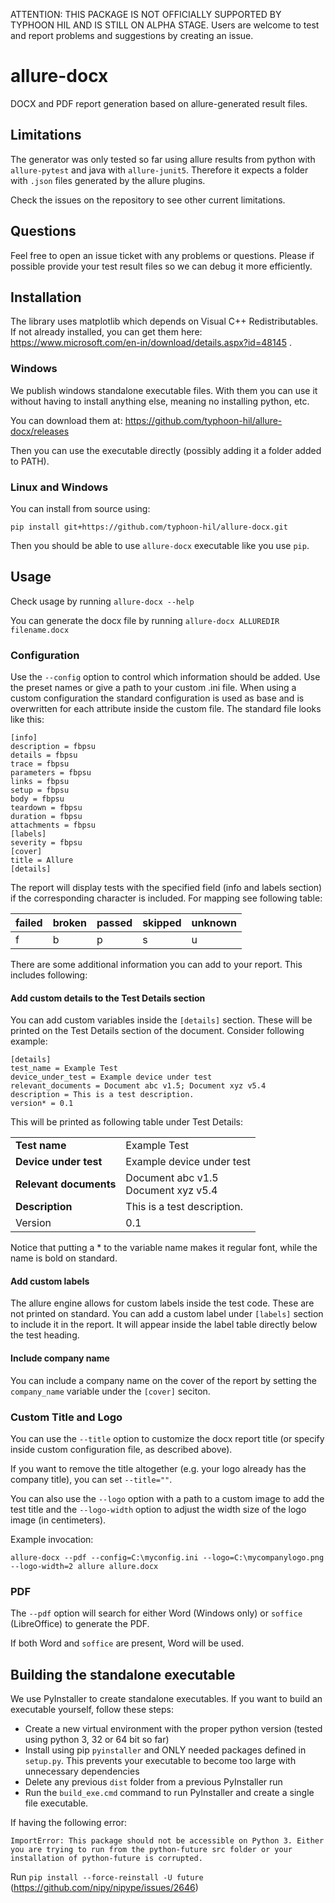 ATTENTION: THIS PACKAGE IS NOT OFFICIALLY SUPPORTED BY TYPHOON HIL AND IS STILL ON ALPHA STAGE.
Users are welcome to test and report problems and suggestions by creating an issue.

# allure-docx
DOCX and PDF report generation based on allure-generated result files.

## Limitations

The generator was only tested so far using allure results from python with `allure-pytest` and java with `allure-junit5`. Therefore it expects a folder with `.json` files generated by the allure plugins.

Check the issues on the repository to see other current limitations.

## Questions

Feel free to open an issue ticket with any problems or questions. Please if possible provide your test result files so we can debug it more efficiently.

## Installation

The library uses matplotlib which depends on Visual C++ Redistributables. If not already installed, you can get them here: https://www.microsoft.com/en-in/download/details.aspx?id=48145 .

### Windows

We publish windows standalone executable files. With them you can use it without having to install anything else, meaning no installing python, etc.

You can download them at: https://github.com/typhoon-hil/allure-docx/releases

Then you can use the executable directly (possibly adding it a folder added to PATH).

### Linux and Windows

You can install from source using:

`pip install git+https://github.com/typhoon-hil/allure-docx.git`

Then you should be able to use `allure-docx` executable like you use `pip`.

## Usage

Check usage by running `allure-docx --help`

You can generate the docx file by running `allure-docx ALLUREDIR filename.docx`

### Configuration

Use the `--config` option to control which information should be added. Use the preset names or give a path to your custom .ini file. 
When using a custom configuration the standard configuration is used as base and is overwritten for each attribute inside the custom file. 
The standard file looks like this:
```
[info]
description = fbpsu
details = fbpsu
trace = fbpsu
parameters = fbpsu
links = fbpsu
setup = fbpsu
body = fbpsu
teardown = fbpsu
duration = fbpsu
attachments = fbpsu
[labels]
severity = fbpsu
[cover]
title = Allure
[details]
```

The report will display tests with the specified field (info and labels section) if the corresponding character is included. For mapping see following table:

| failed | broken | passed | skipped | unknown |
|--------|--------|--------|---------|---------|
| f      | b      | p      | s       | u       |

There are some additional information you can add to your report. This includes following:

#### Add custom details to the Test Details section
You can add custom variables inside the `[details]` section. These will be printed on the Test Details section of the document. Consider following example:
```
[details]
test_name = Example Test
device_under_test = Example device under test
relevant_documents = Document abc v1.5; Document xyz v5.4
description = This is a test description.
version* = 0.1
```
This will be printed as following table under Test Details:

|                        |                                         |
|------------------------|-----------------------------------------|
| **Test name**          | Example Test                            |
| **Device under test**  | Example device under test               |
| **Relevant documents** | Document abc v1.5<br/>Document xyz v5.4 |
| **Description**        | This is a test description.             |
| Version                | 0.1                                     |

Notice that putting a * to the variable name makes it regular font, while the name is bold on standard.

#### Add custom labels
The allure engine allows for custom labels inside the test code. These are not printed on standard.
You can add a custom label under `[labels]` section to include it in the report. It will appear inside the label table directly below the test heading.
#### Include company name
You can include a company name on the cover of the report by setting the `company_name` variable under the `[cover]` seciton.

### Custom Title and Logo

You can use the `--title` option to customize the docx report title (or specify inside custom configuration file, as described above).
 
If you want to remove the title altogether (e.g. your logo already has the company title), you can set `--title=""`.

You can also use the `--logo` option with a path to a custom image to add the test title and the `--logo-width` option to adjust the width size of the logo image (in centimeters).

Example invocation:

`allure-docx --pdf --config=C:\myconfig.ini --logo=C:\mycompanylogo.png --logo-width=2 allure allure.docx`

### PDF

The `--pdf` option will search for either Word (Windows only) or `soffice` (LibreOffice) to generate the PDF.

If both Word and `soffice` are present, Word will be used.

## Building the standalone executable

We use PyInstaller to create standalone executables. If you want to build an executable yourself, follow these steps:
- Create a new virtual environment with the proper python version (tested using python 3, 32 or 64 bit so far)
- Install using pip `pyinstaller` and ONLY needed packages defined in `setup.py`. This prevents your executable to become too large with unnecessary dependencies
- Delete any previous `dist` folder from a previous PyInstaller run
- Run the `build_exe.cmd` command to run PyInstaller and create a single file executable.

If having the following error:

`ImportError: This package should not be accessible on Python 3. Either you are trying to run from the python-future src folder or your installation of python-future is corrupted.`

Run `pip install --force-reinstall -U future` (https://github.com/nipy/nipype/issues/2646)

